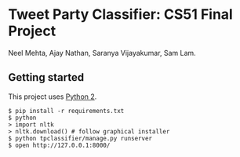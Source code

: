 # Tweet Party Classifier: CS51 Final Project

Neel Mehta, Ajay Nathan, Saranya Vijayakumar, Sam Lam.

## Getting started

This project uses [Python 2](https://python.org).

```
$ pip install -r requirements.txt
$ python
> import nltk
> nltk.download() # follow graphical installer
$ python tpclassifier/manage.py runserver
$ open http://127.0.0.1:8000/
```